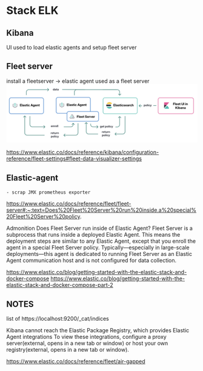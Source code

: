 # Stack ELK


## Kibana 
UI used to load elastic agents and setup fleet server 


## Fleet server
install a fleetserver 
-> elastic agent used as a fleet server     
![fleet-server-agent-policies-diagram.png](picts/fleet-server-agent-policies-diagram.png)



https://www.elastic.co/docs/reference/kibana/configuration-reference/fleet-settings#fleet-data-visualizer-settings





## Elastic-agent
    - scrap JMX prometheus exporter

https://www.elastic.co/docs/reference/fleet/fleet-server#:~:text=Does%20Fleet%20Server%20run%20inside,a%20special%20Fleet%20Server%20policy.

Admonition
Does Fleet Server run inside of Elastic Agent?
Fleet Server is a subprocess that runs inside a deployed Elastic Agent.
This means the deployment steps are similar to any Elastic Agent, except that you enroll the agent in a special Fleet Server policy.
Typically—especially in large-scale deployments—this agent is dedicated to running Fleet Server as an Elastic Agent communication host and is not configured for data collection.


https://www.elastic.co/blog/getting-started-with-the-elastic-stack-and-docker-compose
https://www.elastic.co/blog/getting-started-with-the-elastic-stack-and-docker-compose-part-2








## NOTES

list of 
https://localhost:9200/_cat/indices



Kibana cannot reach the Elastic Package Registry, which provides Elastic Agent integrations
To view these integrations, configure a proxy server(external, opens in a new tab or window) or host your own registry(external, opens in a new tab or window).


https://www.elastic.co/docs/reference/fleet/air-gapped


